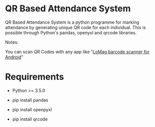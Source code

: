 # QR Based Attendance System

QR Based Attendance System is a python programme for marking attendance by generating unique QR code for each individual. This is possible through Python's pandas, openyxl and qrcode libraries.


Notes:

You can scan QR Codes with any app like "[LoMag barcode scanner for Android](http://www.lomag.eu/ScannerAndroid/)"

# Requirements

* Python >= 3.5.0

* pip install pandas

* pip install openpyxl

* pip install qrcode